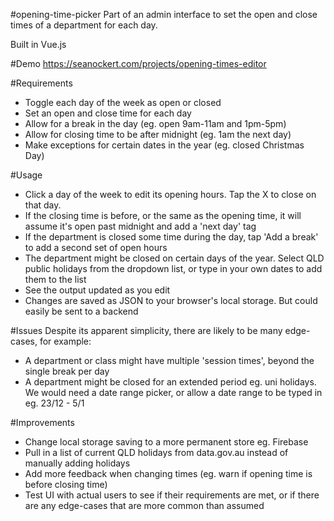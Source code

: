 #opening-time-picker
Part of an admin interface to set the open and close times of a department for each day. 

Built in Vue.js

#Demo
https://seanockert.com/projects/opening-times-editor

#Requirements
- Toggle each day of the week as open or closed
- Set an open and close time for each day
- Allow for a break in the day (eg. open 9am-11am and 1pm-5pm)
- Allow for closing time to be after midnight (eg. 1am the next day)
- Make exceptions for certain dates in the year (eg. closed Christmas Day)

#Usage
- Click a day of the week to edit its opening hours. Tap the X to close on that day.</li>
- If the closing time is before, or the same as the opening time, it will assume it's open past midnight and add a 'next day' tag
- If the department is closed some time during the day, tap 'Add a break' to add a second set of open hours
- The department might be closed on certain days of the year. Select QLD public holidays from the dropdown list, or type in your own dates to add them to the list
- See the output updated as you edit
- Changes are saved as JSON to your browser's local storage. But could easily be sent to a backend 

#Issues
Despite its apparent simplicity, there are likely to be many edge-cases, for example:

- A department or class might have multiple 'session times', beyond the single break per day
- A department might be closed for an extended period eg. uni holidays. We would need a date range picker, or allow a date range to be typed in eg. 23/12 - 5/1

#Improvements
- Change local storage saving to a more permanent store eg. Firebase
- Pull in a list of current QLD holidays from data.gov.au instead of manually adding holidays
- Add more feedback when changing times (eg. warn if opening time is before closing time)
- Test UI with actual users to see if their requirements are met, or if there are any edge-cases that are more common than assumed